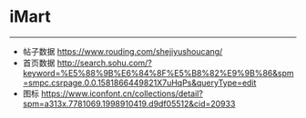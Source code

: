 # iMart
---
- 帖子数据 https://www.rouding.com/shejiyushoucang/
- 首页数据 http://search.sohu.com/?keyword=%E5%88%9B%E6%84%8F%E5%B8%82%E9%9B%86&spm=smpc.csrpage.0.0.1581866449821X7uHqPs&queryType=edit
- 图标 https://www.iconfont.cn/collections/detail?spm=a313x.7781069.1998910419.d9df05512&cid=20933
 
